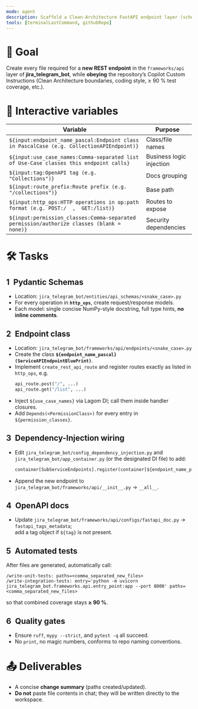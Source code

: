 ```yaml
---
mode: agent
description: Scaffold a Clean-Architecture FastAPI endpoint layer (schemas + endpoint + DI + tests) that follows all Copilot Custom Instructions
tools: [terminalLastCommand, githubRepo]
---
```


# 🎯 Goal  
Create every file required for a **new REST endpoint** in the `frameworks/api` layer of **jira_telegram_bot**, while **obeying** the repository’s Copilot Custom Instructions (Clean Architecture boundaries, coding style, ≥ 90 % test coverage, etc.).

# 🔄 Interactive variables  
| Variable | Purpose |
|----------|---------|
| `${input:endpoint_name_pascal:Endpoint class in PascalCase (e.g. CollectionAPIEndpoint)}` | Class/file names |
| `${input:use_case_names:Comma-separated list of Use-Case classes this endpoint calls}` | Business logic injection |
| `${input:tag:OpenAPI tag (e.g. "Collections")}` | Docs grouping |
| `${input:route_prefix:Route prefix (e.g. "/collections")}` | Base path |
| `${input:http_ops:HTTP operations in op:path format (e.g. POST:/  ,  GET:/list)}` | Routes to expose |
| `${input:permission_classes:Comma-separated permission/authorize classes (blank = none)}` | Security dependencies |

# 🛠️ Tasks  

## 1 Pydantic Schemas  
* Location: `jira_telegram_bot/entities/api_schemas/<snake_case>.py`  
* For every operation in **`http_ops`**, create request/response models.  
* Each model: single concise NumPy-style docstring, full type hints, **no inline comments**.

## 2 Endpoint class  
* Location: `jira_telegram_bot/frameworks/api/endpoints/<snake_case>.py`  
* Create the class **`${endpoint_name_pascal}(ServiceAPIEndpointBluePrint)`**.  
* Implement `create_rest_api_route` and register routes exactly as listed in `http_ops`, e.g.  
  ```python
  api_route.post("/", ...)
  api_route.get("/list", ...)
  ```  
* Inject `${use_case_names}` via Lagom DI; call them inside handler closures.  
* Add `Depends(<PermissionClass>)` for every entry in `${permission_classes}`.

## 3 Dependency-Injection wiring  
* Edit `jira_telegram_bot/config_dependency_injection.py` and `jira_telegram_bot/app_container.py` (or the designated DI file) to add:  
  ```python
  container[SubServiceEndpoints].register(container[${endpoint_name_pascal}])
  ```  
* Append the new endpoint to `jira_telegram_bot/frameworks/api/__init__.py` → `__all__`.

## 4 OpenAPI docs  
* Update `jira_telegram_bot/frameworks/api/configs/fastapi_doc.py` → `fastapi_tags_metadata`;  
  add a tag object if `${tag}` is not present.

## 5 Automated tests  
After files are generated, automatically call:  
```text
/write-unit-tests: paths=<comma_separated_new_files>
/write-integration-tests: entry='python -m uvicorn jira_telegram_bot.frameworks.api.entry_point:app --port 8000' paths=<comma_separated_new_files>
```  
so that combined coverage stays **≥ 90 %**.

## 6 Quality gates  
* Ensure `ruff`, `mypy --strict`, and `pytest -q` all succeed.  
* No `print`, no magic numbers, conforms to repo naming conventions.

# 📤 Deliverables  
* A concise **change summary** (paths created/updated).  
* **Do not** paste file contents in chat; they will be written directly to the workspace.
